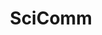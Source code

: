 ---
title: "SciComm"
permalink: /engagements/outreach/
layout: page
nav: true  # typically children don't appear as top-level nav
---